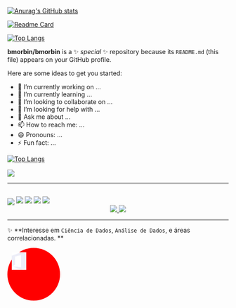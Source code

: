 
[![Anurag's GitHub stats](https://github-readme-stats.vercel.app/api?username=bmorbin)](https://github.com/anuraghazra/github-readme-stats)

[![Readme Card](https://github-readme-stats.vercel.app/api/pin/?username=bmorbin&repo=mycodes)](https://github.com/anuraghazra/github-readme-stats)

[![Top Langs](https://github-readme-stats.vercel.app/api/top-langs/?username=bmorbin)](https://github.com/anuraghazra/github-readme-stats)


**bmorbin/bmorbin** is a ✨ _special_ ✨ repository because its `README.md` (this file) appears on your GitHub profile.

Here are some ideas to get you started:

- 🔭 I’m currently working on ...
- 🌱 I’m currently learning ...
- 👯 I’m looking to collaborate on ...
- 🤔 I’m looking for help with ...
- 💬 Ask me about ...
- 📫 How to reach me: ...
- 😄 Pronouns: ...
- ⚡ Fun fact: ...




[![Top Langs](https://github-readme-stats.vercel.app/api/top-langs/?username=bmorbin&exclude_repo=bmorbin.github.io&langs_count=10&layout=compact)](https://github.com/anuraghazra/github-readme-stats)

<div align="left">
  <a href="https://github.com/bmorbin">
    <img align="center" src="https://github-readme-stats.vercel.app/api/top-langs/?username=bmorbin&exclude_repo=bmorbin.github.io&langs_count=10&layout=compact&text_color=ffffff&bg_color=00000000&hide_border=True&title_color=ffffff" />
  </a>
</div>

<hr>

  ##

<img align="center" height="40" src="https://img.freepik.com/free-icon/python-language_318-1898.jpg?size=338&ext=jpg">

<div style="display:inline-block">
  <img height="40" src="https://cdn.jsdelivr.net/gh/devicons/devicon/icons/postgresql/postgresql-original.svg" />
  <img height="40" src="https://cdn.jsdelivr.net/gh/devicons/devicon/icons/mysql/mysql-original.svg" />
  <img height="40" src="https://cdn.jsdelivr.net/gh/devicons/devicon/icons/python/python-original.svg" />
  <img height="40" src="https://cdn.jsdelivr.net/gh/devicons/devicon/icons/rstudio/rstudio-original.svg" />
  
</div>

<div align="center">
  <a href="https://github.com/bmorbin">
  <img height="180em" src="https://github-readme-stats.vercel.app/api?username=bmorbin&text_color=ffffff&bg_color=161b22&hide_border=True&title_color=ffffff"/>
  <img height="180em" src="https://github-readme-stats.vercel.app/api/top-langs/?username=bmorbin&langs_count=10&layout=compact&text_color=ffffff&bg_color=161b22&hide_border=True&title_color=ffffff"/>
  </a>
</div>

<hr>
  
✨ **Interesse em `Ciência de Dados`, `Análise de Dados`, e áreas correlacionadas. **
  
<div style="background-color: red; height:100px; width:100px; border-radius:50%; padding:10px">
  <img height="40" src="https://github.com/bmorbin/bmorbin/blob/main/icons/Office.svg" />
</div>
